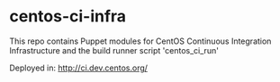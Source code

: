 centos-ci-infra
===============

This repo contains Puppet modules for CentOS Continuous Integration Infrastructure and the build runner script 'centos_ci_run'

Deployed in: http://ci.dev.centos.org/
